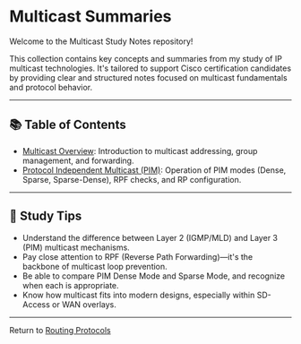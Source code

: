 # Multicast Summaries

Welcome to the Multicast Study Notes repository!

This collection contains key concepts and summaries from my study of IP multicast technologies. It's tailored to support Cisco certification candidates by providing clear and structured notes focused on multicast fundamentals and protocol behavior.

---

## 📚 Table of Contents
- [Multicast Overview](multicast-overview.md): Introduction to multicast addressing, group management, and forwarding.  
- [Protocol Independent Multicast (PIM)](pim.md): Operation of PIM modes (Dense, Sparse, Sparse-Dense), RPF checks, and RP configuration.  

---

## 🚦 Study Tips

- Understand the difference between Layer 2 (IGMP/MLD) and Layer 3 (PIM) multicast mechanisms.
- Pay close attention to RPF (Reverse Path Forwarding)—it's the backbone of multicast loop prevention.
- Be able to compare PIM Dense Mode and Sparse Mode, and recognize when each is appropriate.
- Know how multicast fits into modern designs, especially within SD-Access or WAN overlays.

---

Return to [Routing Protocols](../README.md)

